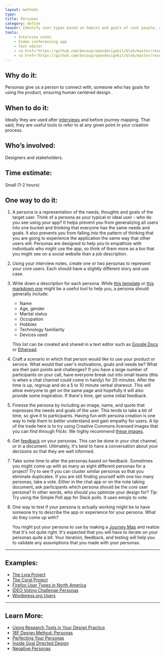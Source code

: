 ```yaml
---
layout: methods
type:
title: Personas
category: define
teaser: Identify user types based on habits and goals of real people, acquired through interviews and conversations.
tools:
    - Interview notes
    - Video conferencing app
    - Text editor
    - <a href="https://github.com/bocoup/opendesignkit/blob/master/resource-materials/persona-template.md">Markdown template</a>
    - <a href="https://github.com/bocoup/opendesignkit/blob/master/resource-materials/persona-worksheet.png"> Persona printable worksheet</a>
---
```


## Why do it:

Personas give us a person to connect with, someone who has goals for using the product, ensuring human centered design.

## When to do it:

Ideally they are used after [interviews](/methods/interviews/) and before journey mapping. That said, they are useful tools to refer to at any given point in your creation process.

## Who’s involved:

Designers and stakeholders.

## Time estimate:
Small (1-2 hours)

## One way to do it:


1. A persona is a representation of the needs, thoughts and goals of the target user.  Think of a persona as your typical or ideal user - who do you see using your app? It helps prevent you from generalizing all users into one bucket and thinking that everyone has the same needs and goals. It also prevents you from falling into the pattern of thinking that you are going to experience the application the same way that other users will.  Personas are designed to help you to empathize with individuals who might use the app, so think of them more as a bio that you might see on a social website than a job description.

2. Using your interview notes, create one or two personas to represent your core users. Each should have a slightly different story and use case.

3. Write down a description for each persona. While [this template](https://github.com/bocoup/opendesignkit/blob/master/resource-materials/persona-worksheet.png) or [this markdown one](https://github.com/bocoup/opendesignkit/blob/master/resource-materials/persona-template.md) might be a useful tool to help you, a persona should generally include:

    - Name
    - Age, gender
    - Marital status
    - Occupation
    - Hobbies
    - Technology familiarity
    - Devices used

    This list can be created and shared in a text editor such as [Google Docs](https://docs.google.com/) or [Etherpad](http://etherpad.org/).

4. Craft a scenario in which that person would like to use your product or service. What would that user's motivations, goals and needs be? What are their pain points and challenges? If you have a large number of participants on your call, have everyone break out into small teams (this is when a chat channel could come in handy) for 20 minutes. After the time is up, regroup and do a 5 to 10 minute verbal shareout. This will allow everyone to get on the same page  and hopefully it will also provide some inspiration. If there's time, get some initial feedback.

5. Finesse the persona by including an image, name, and quote that expresses the needs and goals of the user. This tends to take a bit of time, so give it to participants. Having fun with persona creation is one way to help them to better understand and gain empathy for users.  A tip of the trade here is to try using Creative Commons licensed images that you can find through Flickr. We highly recommend [these images](https://www.flickr.com/photos/wocintechchat/).

6. Get [feedback](/methods/feedback-session/) on your personas. This can be done in your chat channel, or in a document.  Ultimately, it's best to have a conversation about your decisions so that they are well informed.

7. Take some time to alter the personas based on feedback. Sometimes you might come up with as many as eight different personas for a project! Try to see if you can cluster similar personas so that you eliminate duplicates. If you are still finding yourself with one too many personas, take a vote. Either in the chat app or on the note taking document, ask participants which persona should be the *core* user persona? In other words, who should you optimize your design for? *Tip:* Try using the Simple Poll app for Slack polls. It uses emojis to vote.

8. One way to test if your persona is actually working might be to have someone try to describe the app or experience for your persona. What do they come up with?

    You might put your persona to use by making a [Journey Map](/methods/journey-maps) and realize that it's not quite right. It's expected that you will have to iterate  on your personas quite a bit. Your iteration, feedback, and testing will help you to validate any assumptions that you made with your personas.

---

## Examples:
* [The Lyra Project](https://github.com/vega/lyra/search?q=persona&type=Issues&utf8=%E2%9C%93)
* [The Coral Project](https://coralproject.net/meet-our-users/)
* [Firefox User Types in North America](https://blog.mozilla.org/ux/2013/08/firefox-user-types-in-north-america/)
* [IDEO Voting Challenge Personas](https://challenges.openideo.com/blog/personas-for-concepts)
* [Wordpress.org Users](https://make.wordpress.org/docs/2014/04/21/admin-help-user-personas/)

---

## Learn More:
* [Using Research Tools in Your Design Practice](https://bocoup.com/weblog/using-research-tools-in-your-design-practice-negotiating-to-actually-use-them)
* [18F Design Method: Personas](https://methods.18f.gov/personas/)
* [Perfecting Your Personas](https://articles.uie.com/perfecting_personas/)
* [Inside Goal Directed Design](http://www.cooper.com/journal/2014/04/inside-goal-directed-design-a-two-part-conversation-with-alan-cooper)
* [Negative Personas](https://www.youandco.com.au/blog/why-do-i-need-negative-personas)
